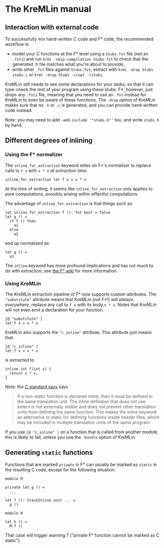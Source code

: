The KreMLin manual
==================

## Interaction with external code

To successfully mix hand-written C code and F* code, the recommended workflow
is:
- model your C functions at the F* level using a `Stubs.fst` file (not an
  `.fsti`) and run `krml -skip-compilation Stubs.fst` to check that the
  generated .h file matches what you're about to provide;
- write other `.fst` files against `Stubs.fst`; extract with `krml -drop Stubs
  stubs.c` or `krml -drop Stubs -ccopt -lstubs`.

KreMLin still needs to see some declarations for your stubs, so that it can
type-check the rest of your program using these stubs. F*, however, just drops
any `.fsti` file, meaning that you need to use an `.fst` instead for KreMLin to
even be aware of these functions. The `-drop` option of KreMLin makes sure that
no `.h` or `.c` is generated, and you can provide hand-written code instead.

Note: you may need to add `-add-include '"stubs.h"'` too, and write `stubs.h` by
hand.

## Different degrees of inlining

### Using the F* normalizer

The `inline_for_extraction` keyword relies on F\*'s normalizer to replace calls
to `f x` with `x * x` *at extraction-time*.

```
inline_for_extraction let f x = x * x
```

At the time of writing, it seems like `inline_for_extraction` only applies to
pure computations, possibly arising within effectful computations.

The advantage of `inline_for_extraction` is that things such as:

```
let inline_for_extraction f (): Tot bool = false
let g () =
  if f () then
    e1
  else
    e2
```

end up normalized as:

```
let g () =
  e2
```

The `inline` keyword has more profound implications and has not much to do with
extraction; see [the F\*
wiki](https://github.com/FStarLang/FStar/wiki/Qualifiers-for-definitions-and-declarations#inline)
for more information.

### Using KreMLin

The KreMLin extraction pipeline of F\* now supports custom attributes. The
`"substitute"` attribute means that KreMLin (not F\*!) will *always*,
*everywhere*, replace any call to `f x` with its body `x * x`. Notes that
KreMLin will not even emit a declaration for your function.

```
[@ "substitute" ]
let f x = x * x
```

KreMLin also supports the `"c_inline"` attribute. This attribute just means
that:

```
[@ "c_inline" ]
let f x = x * x
```

is extracted to

```
inline int f(int x) {
  return x * x;
}
```

Note: the [C standard says](http://en.cppreference.com/w/c/language/inline)
says

> If a non-static function is declared inline, then it must be defined in the
> same translation unit. The inline definition that does not use extern is not
> externally visible and does not prevent other translation units from defining
> the same function. This makes the inline keyword an alternative to static for
> defining functions inside header files, which may be included in multiple
> translation units of the same program.

If you use `[@ "c_inline" ]` on a function that is called from another module,
this is likely to fail, unless you use the `-bundle` option of KreMLin.

## Generating `static` functions

Functions that are marked `private` in F\* can usually be marked as `static` in
the resulting C code, except for the following situation:

```
module M

private let g () =
  ...

let f (): StackInline unit ... =
  g ()

module N

let h () =
  M.f ()
```

That case will trigger warning 7 ("private F\* function cannot be marked as C
static").
